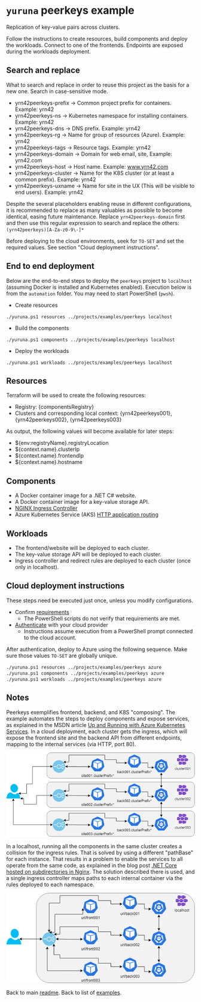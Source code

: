 # `yuruna` peerkeys example

Replication of key-value pairs across clusters.

Follow the instructions to create resources, build components and deploy the workloads. Connect to one of the frontends. Endpoints are exposed during the workloads deployment.

## Search and replace

What to search and replace in order to reuse this project as the basis for a new one. Search in case-sensitive mode.

- yrn42peerkeys-prefix -> Common project prefix for containers. Example: yrn42
- yrn42peerkeys-ns -> Kubernetes namespace for installing containers. Example: yrn42
- yrn42peerkeys-dns -> DNS prefix. Example: yrn42
- yrn42peerkeys-rg -> Name for group of resources (Azure). Example: yrn42
- yrn42peerkeys-tags -> Resource tags. Example: yrn42
- yrn42peerkeys-domain -> Domain for web email, site, Example: yrn42.com
- yrn42peerkeys-host -> Host name. Example: www.yrn42.com
- yrn42peerkeys-cluster -> Name for the K8S cluster (or at least a common prefix). Example: yrn42
- yrn42peerkeys-uxname -> Name for site in the UX (This will be visible to end users). Example: yrn42

Despite the several placeholders enabling reuse in different configurations, it is recommended to replace as many valuables as possible to become identical, easing future maintenance. Replace `yrn42peerkeys-domain` first and then use this regular expression to search and replace the others:  `(yrn42peerkeys)[A-Za-z0-9\-]*`

Before deploying to the cloud environments, seek for `TO-SET` and set the required values. See section "Cloud deployment instructions".

## End to end deployment

Below are the end-to-end steps to deploy the `peerkeys` project to `localhost` (assuming Docker is installed and Kubernetes enabled). Execution below is from the `automation` folder. You may need to start PowerShell (`pwsh`).

- Create resources

```shell
./yuruna.ps1 resources ../projects/examples/peerkeys localhost
```

- Build the components

```shell
./yuruna.ps1 components ../projects/examples/peerkeys localhost
```

- Deploy the  workloads

```shell
./yuruna.ps1 workloads ../projects/examples/peerkeys localhost
```

## Resources

Terraform will be used to create the following resources:

- Registry: {componentsRegistry}
- Clusters and corresponding local context: {yrn42peerkeys001}, {yrn42peerkeys002}, {yrn42peerkeys003}

As output, the following values will become available for later steps:

- ${env:registryName}.registryLocation
- ${context.name}.clusterIp
- ${context.name}.frontendIp
- ${context.name}.hostname

## Components

- A Docker container image for a .NET C# website.
- A Docker container image for a key-value storage API.
- [NGINX Ingress Controller](https://kubernetes.github.io/ingress-nginx)
- Azure Kubernetes Service (AKS) [HTTP application routing](https://docs.microsoft.com/en-us/azure/aks/http-application-routing)

## Workloads

- The frontend/website will be deployed to each cluster.
- The key-value storage API will be deployed to each cluster.
- Ingress controller and redirect rules are deployed to each cluster (once only in localhost).

## Cloud deployment instructions

These steps need be executed just once, unless you modify configurations.

- Confirm [requirements](../../../docs/requirements.md)
  - The PowerShell scripts do not verify that requirements are met.
- [Authenticate](../../../docs/authenticate.md) with your cloud provider
  - Instructions assume execution from a PowerShell prompt connected to the cloud account.

After authentication, deploy to Azure using the following sequence. Make sure those values `TO-SET` are globally unique.

```shell
./yuruna.ps1 resources ../projects/examples/peerkeys azure
./yuruna.ps1 components ../projects/examples/peerkeys azure
./yuruna.ps1 workloads ../projects/examples/peerkeys azure
```

## Notes

Peerkeys exemplifies frontend, backend, and K8S "composing". The example automates the steps to deploy components and expose services, as explained in the MSDN article [Up and Running with Azure Kubernetes Services](https://docs.microsoft.com/en-us/archive/msdn-magazine/2018/december/containers-up-and-running-with-azure-kubernetes-services). In a cloud deployment, each cluster gets the ingress, which will expose the frontend site and the backend API from different endpoints, mapping to the internal services (via HTTP, port 80).

<img src="peerkeys-cloud.png" alt="peerkeys in the cloud" width="640"/>

In a localhost, running all the components in the same cluster creates a collision for the ingress rules. That is solved by using a different "pathBase" for each instance. That results in a problem to enable the services to all operate from the same code, as explained in the blog post [.NET Core hosted on subdirectories in Nginx](https://www.billbogaiv.com/posts/net-core-hosted-on-subdirectories-in-nginx). The solution described there is used, and a single ingress controller maps paths to each internal container via the rules deployed to each namespace.

<img src="peerkeys-localhost.png" alt="peerkeys in the localhost" width="640"/>

Back to main [readme](../../../README.md). Back to list of [examples](../README.md).
